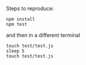 Steps to reproduce:

    npm install
    npm test

and then in a different terminal

    touch test/test.js
    sleep 5
    touch test/test.js
